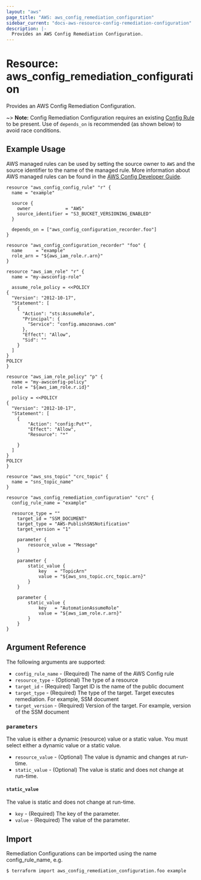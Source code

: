 ```yaml
---
layout: "aws"
page_title: "AWS: aws_config_remediation_configuration"
sidebar_current: "docs-aws-resource-config-remediation-configuration"
description: |-
  Provides an AWS Config Remediation Configuration.
---
```


# Resource: aws_config_remediation_configuration

Provides an AWS Config Remediation Configuration.

~> **Note:** Config Remediation Configuration requires an existing [Config Rule](/docs/providers/aws/r/config_config_rule.html) to be present. Use of `depends_on` is recommended (as shown below) to avoid race conditions.

## Example Usage

AWS managed rules can be used by setting the source owner to `AWS` and the source identifier to the name of the managed rule. More information about AWS managed rules can be found in the [AWS Config Developer Guide](https://docs.aws.amazon.com/config/latest/developerguide/evaluate-config_use-managed-rules.html).

```hcl
resource "aws_config_config_rule" "r" {
  name = "example"

  source {
    owner             = "AWS"
    source_identifier = "S3_BUCKET_VERSIONING_ENABLED"
  }

  depends_on = ["aws_config_configuration_recorder.foo"]
}

resource "aws_config_configuration_recorder" "foo" {
  name     = "example"
  role_arn = "${aws_iam_role.r.arn}"
}

resource "aws_iam_role" "r" {
  name = "my-awsconfig-role"

  assume_role_policy = <<POLICY
{
  "Version": "2012-10-17",
  "Statement": [
    {
      "Action": "sts:AssumeRole",
      "Principal": {
        "Service": "config.amazonaws.com"
      },
      "Effect": "Allow",
      "Sid": ""
    }
  ]
}
POLICY
}

resource "aws_iam_role_policy" "p" {
  name = "my-awsconfig-policy"
  role = "${aws_iam_role.r.id}"

  policy = <<POLICY
{
  "Version": "2012-10-17",
  "Statement": [
  	{
  		"Action": "config:Put*",
  		"Effect": "Allow",
  		"Resource": "*"

  	}
  ]
}
POLICY
}

resource "aws_sns_topic" "crc_topic" {
  name = "sns_topic_name"
}

resource "aws_config_remediation_configuration" "crc" {
  config_rule_name = "example"

  resource_type = ""
	target_id = "SSM_DOCUMENT"
	target_type = "AWS-PublishSNSNotification"
	target_version = "1"

	parameter {
		resource_value = "Message"
	}
	
	parameter {
		static_value {
			key   = "TopicArn"
			value = "${aws_sns_topic.crc_topic.arn}"
		}
	}
	
	parameter {
		static_value {
			key   = "AutomationAssumeRole"
			value = "${aws_iam_role.r.arn}"
		}
	}
}
```

## Argument Reference

The following arguments are supported:

* `config_rule_name` - (Required) The name of the AWS Config rule
* `resource_type` - (Optional) The type of a resource
* `target_id` - (Required) Target ID is the name of the public document
* `target_type` - (Required) The type of the target. Target executes remediation. For example, SSM document
* `target_version` - (Required) Version of the target. For example, version of the SSM document

### `parameters`

The value is either a dynamic (resource) value or a static value.
You must select either a dynamic value or a static value. 

* `resource_value` - (Optional) The value is dynamic and changes at run-time.
* `static_value` - (Optional) The value is static and does not change at run-time.

#### `static_value`

The value is static and does not change at run-time.

* `key` - (Required) The key of the parameter.
* `value` - (Required) The value of the parameter.

## Import

Remediation Configurations can be imported using the name config_rule_name, e.g.

```
$ terraform import aws_config_remediation_configuration.foo example
```
